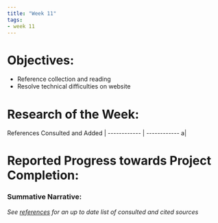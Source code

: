 ```yaml
---
title: "Week 11"
tags:
- week 11
---
```


# Objectives: 
- Reference collection and reading
- Resolve technical difficulties on website

# Research of the Week:
References Consulted and Added | 
------------ | ------------
a|
# Reported Progress towards Project Completion:
### Summative Narrative: 




*See [references](/notes/vault/references.md) for an up to date list of consulted and cited sources*